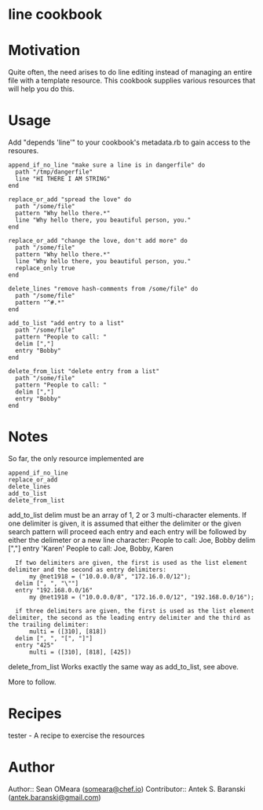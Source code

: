 # line cookbook

# Motivation
Quite often, the need arises to do line editing instead of managing an
entire file with a template resource. This cookbook supplies various 
resources that will help you do this.

# Usage
Add "depends 'line'" to your cookbook's metadata.rb to gain access to
the resoures.

    append_if_no_line "make sure a line is in dangerfile" do
      path "/tmp/dangerfile"
      line "HI THERE I AM STRING"
    end
    
    replace_or_add "spread the love" do
      path "/some/file"
      pattern "Why hello there.*"
      line "Why hello there, you beautiful person, you."
    end

    replace_or_add "change the love, don't add more" do
      path "/some/file"
      pattern "Why hello there.*"
      line "Why hello there, you beautiful person, you."
      replace_only true
    end

    delete_lines "remove hash-comments from /some/file" do
      path "/some/file"
      pattern "^#.*"
    end

    add_to_list "add entry to a list"
      path "/some/file"
      pattern "People to call: "
      delim [","]
      entry "Bobby"
    end

    delete_from_list "delete entry from a list"
      path "/some/file"
      pattern "People to call: "
      delim [","]
      entry "Bobby"
    end

# Notes
So far, the only resource implemented are 

    append_if_no_line
    replace_or_add
    delete_lines
    add_to_list
    delete_from_list

  add_to_list
    delim must be an array of 1, 2 or 3 multi-character elements.
      If one delimiter is given, it is assumed that either the delimiter or the given search pattern will proceed each entry and
      each entry will be followed by either the delimeter or a new line character:
          People to call: Joe, Bobby
	  delim [","]
	  entry 'Karen'
          People to call: Joe, Bobby, Karen
	   
      If two delimiters are given, the first is used as the list element delimiter and the second as entry delimiters:
          my @net1918 = ("10.0.0.0/8", "172.16.0.0/12");
	  delim [", ", "\""]
	  entry "192.168.0.0/16"
          my @net1918 = ("10.0.0.0/8", "172.16.0.0/12", "192.168.0.0/16");

      if three delimiters are given, the first is used as the list element delimiter, the second as the leading entry delimiter and the third as the trailing delimiter:
          multi = ([310], [818])
      delim [", ", "[", "]"]
      entry "425"
          multi = ([310], [818], [425])

  delete_from_list
    Works exactly the same way as add_to_list, see above.
	        

More to follow.

# Recipes
tester -  A recipe to exercise the resources

# Author
Author:: Sean OMeara (<someara@chef.io>)
Contributor:: Antek S. Baranski (<antek.baranski@gmail.com>)

